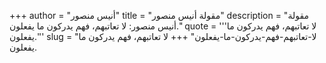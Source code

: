 +++
author = "أنيس منصور"
title = "مقولة أنيس منصور"
description = "مقولة أنيس منصور: لا تعاتبهم، فهم يدركون ما يفعلون."
quote = '''لا تعاتبهم، فهم يدركون ما يفعلون.''' 
slug = "لا-تعاتبهم-فهم-يدركون-ما-يفعلون"
+++
لا تعاتبهم، فهم يدركون ما يفعلون.
